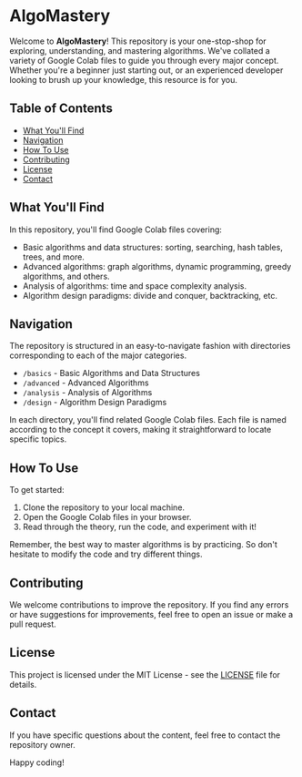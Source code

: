 # AlgoMastery

Welcome to **AlgoMastery**! This repository is your one-stop-shop for exploring, understanding, and mastering algorithms. We've collated a variety of Google Colab files to guide you through every major concept. Whether you're a beginner just starting out, or an experienced developer looking to brush up your knowledge, this resource is for you.

## Table of Contents

- [What You'll Find](#what-youll-find)
- [Navigation](#navigation)
- [How To Use](#how-to-use)
- [Contributing](#contributing)
- [License](#license)
- [Contact](#contact)

## What You'll Find

In this repository, you'll find Google Colab files covering:

- Basic algorithms and data structures: sorting, searching, hash tables, trees, and more.
- Advanced algorithms: graph algorithms, dynamic programming, greedy algorithms, and others.
- Analysis of algorithms: time and space complexity analysis.
- Algorithm design paradigms: divide and conquer, backtracking, etc.

## Navigation

The repository is structured in an easy-to-navigate fashion with directories corresponding to each of the major categories.

- `/basics` - Basic Algorithms and Data Structures
- `/advanced` - Advanced Algorithms
- `/analysis` - Analysis of Algorithms
- `/design` - Algorithm Design Paradigms

In each directory, you'll find related Google Colab files. Each file is named according to the concept it covers, making it straightforward to locate specific topics.

## How To Use

To get started:

1. Clone the repository to your local machine.
2. Open the Google Colab files in your browser.
3. Read through the theory, run the code, and experiment with it!

Remember, the best way to master algorithms is by practicing. So don't hesitate to modify the code and try different things.

## Contributing

We welcome contributions to improve the repository. If you find any errors or have suggestions for improvements, feel free to open an issue or make a pull request.

## License

This project is licensed under the MIT License - see the [LICENSE](LICENSE) file for details.

## Contact

If you have specific questions about the content, feel free to contact the repository owner.

Happy coding!

